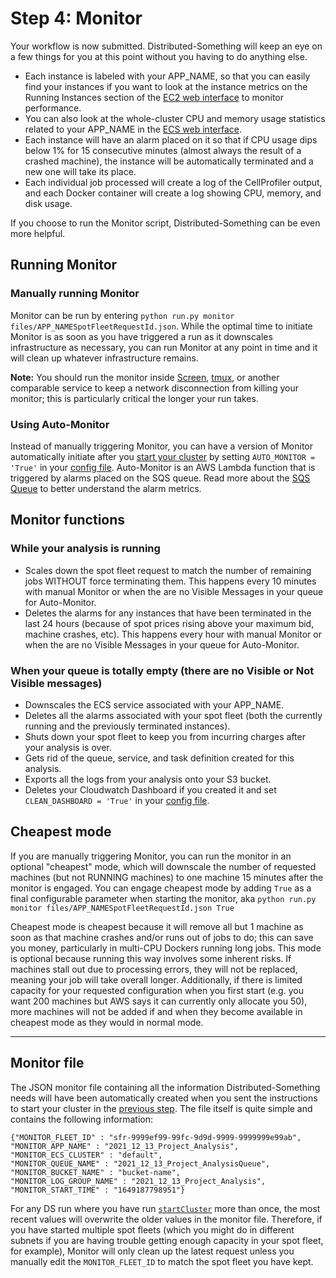 # Step 4: Monitor

Your workflow is now submitted.
Distributed-Something will keep an eye on a few things for you at this point without you having to do anything else.
* Each instance is labeled with your APP_NAME, so that you can easily find your instances if you want to look at the instance metrics on the Running Instances section of the [EC2 web interface](https://console.aws.amazon.com/ec2/v2/home) to monitor performance.
* You can also look at the whole-cluster CPU and memory usage statistics related to your APP_NAME in the [ECS web interface](https://console.aws.amazon.com/ecs/home).
* Each instance will have an alarm placed on it so that if CPU usage dips below 1% for 15 consecutive minutes (almost always the result of a crashed machine), the instance will be automatically terminated and a new one will take its place.
* Each individual job processed will create a log of the CellProfiler output, and each Docker container will create a log showing CPU, memory, and disk usage.

If you choose to run the Monitor script, Distributed-Something can be even more helpful.

## Running Monitor 

### Manually running Monitor
Monitor can be run by entering `python run.py monitor files/APP_NAMESpotFleetRequestId.json`.
While the optimal time to initiate Monitor is as soon as you have triggered a run as it downscales infrastructure as necessary, you can run Monitor at any point in time and it will clean up whatever infrastructure remains.

**Note:** You should run the monitor inside [Screen](https://www.gnu.org/software/screen/), [tmux](https://tmux.github.io/), or another comparable service to keep a network disconnection from killing your monitor; this is particularly critical the longer your run takes.

### Using Auto-Monitor
Instead of manually triggering Monitor, you can have a version of Monitor automatically initiate after you [start your cluster](step_3_start_cluster.md) by setting `AUTO_MONITOR = 'True'` in your [config file](step_1_configuration.md). 
Auto-Monitor is an AWS Lambda function that is triggered by alarms placed on the SQS queue. 
Read more about the [SQS Queue](SQS_QUEUE_information.md) to better understand the alarm metrics.

## Monitor functions

### While your analysis is running
* Scales down the spot fleet request to match the number of remaining jobs WITHOUT force terminating them.
This happens every 10 minutes with manual Monitor or when the are no Visible Messages in your queue for Auto-Monitor.
* Deletes the alarms for any instances that have been terminated in the last 24 hours (because of spot prices rising above your maximum bid, machine crashes, etc).
This happens every hour with manual Monitor or when the are no Visible Messages in your queue for Auto-Monitor.

### When your queue is totally empty (there are no Visible or Not Visible messages)
* Downscales the ECS service associated with your APP_NAME.
* Deletes all the alarms associated with your spot fleet (both the currently running and the previously terminated instances).
* Shuts down your spot fleet to keep you from incurring charges after your analysis is over.
* Gets rid of the queue, service, and task definition created for this analysis.
* Exports all the logs from your analysis onto your S3 bucket.
* Deletes your Cloudwatch Dashboard if you created it and set `CLEAN_DASHBOARD = 'True'` in your [config file](step_1_configuration.md).

## Cheapest mode

If you are manually triggering Monitor, you can run the monitor in an optional "cheapest" mode, which will downscale the number of requested machines (but not RUNNING machines) to one machine 15 minutes after the monitor is engaged.
You can engage cheapest mode by adding `True` as a final configurable parameter when starting the monitor, aka `python run.py monitor files/APP_NAMESpotFleetRequestId.json True`

Cheapest mode is cheapest because it will remove all but 1 machine as soon as that machine crashes and/or runs out of jobs to do; this can save you money, particularly in multi-CPU Dockers running long jobs. 
This mode is optional because running this way involves some inherent risks. 
If machines stall out due to processing errors, they will not be replaced, meaning your job will take overall longer.
Additionally, if there is limited capacity for your requested configuration when you first start (e.g. you want 200 machines but AWS says it can currently only allocate you 50), more machines will not be added if and when they become available in cheapest mode as they would in normal mode.

***

## Monitor file

The JSON monitor file containing all the information Distributed-Something needs will have been automatically created when you sent the instructions to start your cluster in the [previous step](step_3_start_cluster).
The file itself is quite simple and contains the following information:

```
{"MONITOR_FLEET_ID" : "sfr-9999ef99-99fc-9d9d-9999-9999999e99ab",
"MONITOR_APP_NAME" : "2021_12_13_Project_Analysis",
"MONITOR_ECS_CLUSTER" : "default",
"MONITOR_QUEUE_NAME" : "2021_12_13_Project_AnalysisQueue",
"MONITOR_BUCKET_NAME" : "bucket-name",
"MONITOR_LOG_GROUP_NAME" : "2021_12_13_Project_Analysis",
"MONITOR_START_TIME" : "1649187798951"}
```

For any DS run where you have run [`startCluster`](step_3_start_cluster) more than once, the most recent values will overwrite the older values in the monitor file.
Therefore, if you have started multiple spot fleets (which you might do in different subnets if you are having trouble getting enough capacity in your spot fleet, for example), Monitor will only clean up the latest request unless you manually edit the `MONITOR_FLEET_ID` to match the spot fleet you have kept.